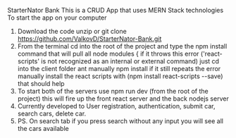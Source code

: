 StarterNator Bank
This is a CRUD App that uses MERN Stack technologies
To start the app on your computer 
1. Download the code unzip or git clone https://github.com/ValkovD/StarterNator-Bank.git
2. From the terminal cd into the root of the project and type the npm install command that will pull all node modules
   { if it throws this error ('react-scripts' is not recognized as an internal or external command) just cd into the client folder ant manually npm install
     if it still repeats the error manually install the react scripts with (npm install react-scripts --save) that should help
4. To start both of the servers use npm run dev (from the root of the project) this will fire up the front react server and the back nodejs server
5. Currently developed to User registration, authentication, submit car, search cars, delete car.
6. PS. On search tab if you press search without any input you will see all the cars available
